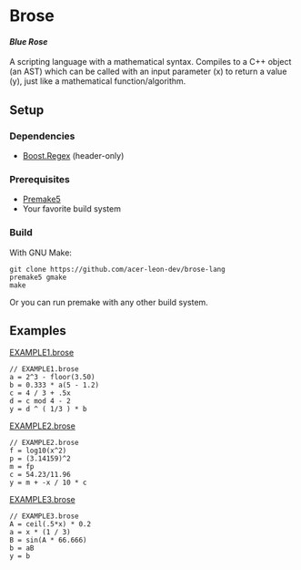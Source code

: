 # Brose

#### *Blue Rose*

A scripting language with a mathematical syntax.
Compiles to a C++ object (an AST) which can be called with an input parameter (x) to return a value (y), just like a mathematical function/algorithm.

## Setup

### Dependencies
- [Boost.Regex](https://github.com/boostorg/regex) (header-only)

### Prerequisites
- [Premake5](https://github.com/premake/premake-core)
- Your favorite build system

### Build
With GNU Make:
```
git clone https://github.com/acer-leon-dev/brose-lang
premake5 gmake
make
```
Or you can run premake with any other build system.

## Examples

[EXAMPLE1.brose](docs\Examples\EXAMPLE1.brose)
```
// EXAMPLE1.brose
a = 2^3 - floor(3.50)
b = 0.333 * a(5 - 1.2)
c = 4 / 3 + .5x
d = c mod 4 - 2
y = d ^ ( 1/3 ) * b
```

[EXAMPLE2.brose](docs\Examples\EXAMPLE2.brose)
```
// EXAMPLE2.brose
f = log10(x^2)
p = (3.14159)^2
m = fp
c = 54.23/11.96
y = m + -x / 10 * c
```

[EXAMPLE3.brose](docs\Examples\EXAMPLE3.brose)
```
// EXAMPLE3.brose
A = ceil(.5*x) * 0.2
a = x * (1 / 3)
B = sin(A * 66.666)
b = aB
y = b
```
